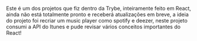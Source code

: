 Este é um dos projetos que fiz dentro da Trybe, inteiramente feito em React, ainda não está totalmente pronto e receberá atualizações em breve, a ideia do projeto foi recriar um music player como spotify e deezer, neste projeto consumi a API do Itunes e pude revisar vários conceitos importantes do React!  

